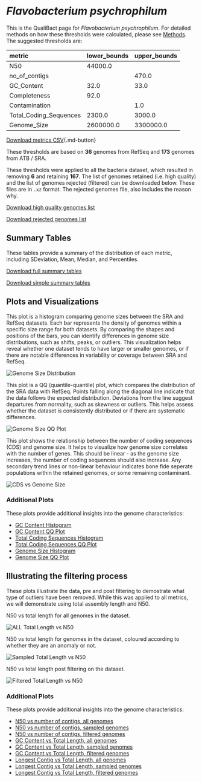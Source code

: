 # *Flavobacterium psychrophilum*

This is the QualiBact page for *Flavobacterium psychrophilum*. For detailed methods on how these thresholds were calculated, please see [Methods](../../methods.md).
The suggested thresholds are: 

| metric                 | lower_bounds   | upper_bounds   |
|:-----------------------|:---------------|:---------------|
| N50                    | 44000.0        |                |
| no_of_contigs          |                | 470.0          |
| GC_Content             | 32.0           | 33.0           |
| Completeness           | 92.0           |                |
| Contamination          |                | 1.0            |
| Total_Coding_Sequences | 2300.0         | 3000.0         |
| Genome_Size            | 2600000.0      | 3300000.0      |

[Download metrics CSV](Flavobacterium_psychrophilum_metrics.csv){.md-button}


These thresholds are based on **36** genomes from RefSeq and **173** genomes from ATB / SRA.

These thresholds were applied to all the bacteria dataset, which resulted in removing **6** and retaining **167**.
The list of genomes retained (i.e. high quality) and the list of genomes rejected (filtered) can be downloaded below. These files are in `.xz` format. The rejected genomes file, also includes the reason why.

[Download high quality genomes list](Flavobacterium_psychrophilum_high_quality_genomes.csv.xz)


[Download rejected genomes list](Flavobacterium_psychrophilum_filtered_out_genomes.csv.xz)



## Summary Tables
These tables provide a summary of the distribution of each metric, including SDeviation, Mean, Median, and Percentiles.

[Download full summary tables](summary.csv)

[Download simple summary tables](selected_summary.csv)

## Plots and Visualizations

This plot is a histogram comparing genome sizes between the SRA and RefSeq datasets. Each bar represents the density of genomes within a specific size range for both datasets. By comparing the shapes and positions of the bars, you can identify differences in genome size distributions, such as shifts, peaks, or outliers. This visualization helps reveal whether one dataset tends to have larger or smaller genomes, or if there are notable differences in variability or coverage between SRA and RefSeq.

![Genome Size Distribution](Genome_Size_refseq_histogram_kde.png)

This plot is a QQ (quantile-quantile) plot, which compares the distribution of the SRA data with RefSeq. Points falling along the diagonal line indicate that the data follows the expected distribution. Deviations from the line suggest departures from normality, such as skewness or outliers. This helps assess whether the dataset is consistently distributed or if there are systematic differences.

![Genome Size QQ Plot](Genome_Size_refseq_qqplot.png)

This plot shows the relationship between the number of coding sequences (CDS) and genome size. It helps to visualize how genome size correlates with the number of genes. This should be linear - as the genome size increases, the number of coding sequences should also increase. Any secondary trend lines or non-linear behaviour indicates bone fide seperate populations within the retained genomes, or some remaining contaminant. 

![CDS vs Genome Size](Flavobacterium_psychrophilum_CDS_vs_Genome_Size.png)

### Additional Plots

These plots provide additional insights into the genome characteristics:

- [GC Content Histogram](GC_Content_refseq_histogram_kde.png)
- [GC Content QQ Plot](GC_Content_refseq_qqplot.png)
- [Total Coding Sequences Histogram](Total_Coding_Sequences_refseq_histogram_kde.png)
- [Total Coding Sequences QQ Plot](Total_Coding_Sequences_refseq_qqplot.png)
- [Genome Size Histogram](Genome_Size_refseq_histogram_kde.png)
- [Genome Size QQ Plot](Genome_Size_refseq_qqplot.png)
## Illustrating the filtering process
These plots illustrate the data, pre and post filtering to demostrate what type of outliers have been removed. While this was applied to all metrics, we will demonstrate using total assembly length and N50.

N50 vs total length for all genomes in the dataset.

![ALL Total Length vs N50](Flavobacterium_psychrophilum_all_total_length_N50.png)

N50 vs total length for genomes in the dataset, coloured according to whether they are an anomaly or not.

![Sampled Total Length vs N50](Flavobacterium_psychrophilum_sample_total_length_N50.png)

N50 vs total length post filtering on the dataset.

![Filtered Total Length vs N50](Flavobacterium_psychrophilum_filt_total_length_N50.png)

### Additional Plots

These plots provide additional insights into the genome characteristics:

- [N50 vs number of contigs, all genomes](Flavobacterium_psychrophilum_all_N50_number.png)
- [N50 vs number of contigs, sampled genomes](Flavobacterium_psychrophilum_sample_N50_number.png)
- [N50 vs number of contigs, filtered genomes](Flavobacterium_psychrophilum_filt_N50_number.png)
- [GC Content vs Total Length, all genomes](Flavobacterium_psychrophilum_all_total_length_GC_Content.png)
- [GC Content vs Total Length, sampled genomes](Flavobacterium_psychrophilum_sample_total_length_GC_Content.png)
- [GC Content vs Total Length, filtered genomes](Flavobacterium_psychrophilum_filt_total_length_GC_Content.png)
- [Longest Contig vs Total Length, all genomes](Flavobacterium_psychrophilum_all_total_length_longest.png)
- [Longest Contig vs Total Length, sampled genomes](Flavobacterium_psychrophilum_sample_total_length_longest.png)
- [Longest Contig vs Total Length, filtered genomes](Flavobacterium_psychrophilum_filt_total_length_longest.png)
